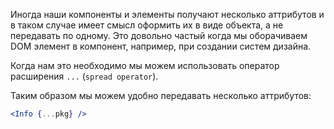Иногда наши компоненты и элементы получают несколько аттрибутов и в таком случае имеет смысл оформить их в виде объекта, а не передавать по одному. Это довольно частый когда мы оборачиваем DOM элемент в компонент, например, при создании систем дизайна.

Когда нам это необходимо мы можем использовать оператор расширения `...` (`spread operator`).

Таким образом мы можем удобно передавать несколько аттрибутов:

```jsx
<Info {...pkg} />
```
